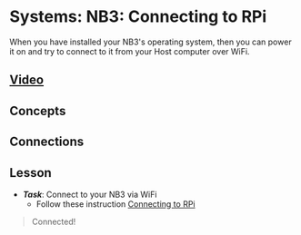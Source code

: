 # Systems: NB3: Connecting to RPi
When you have installed your NB3's operating system, then you can power it on and try to connect to it from your Host computer over WiFi.

## [Video](https://vimeo.com/??????)

## Concepts

## Connections

## Lesson

- ***Task***: Connect to your NB3 via WiFi
    - Follow these instruction [Connecting to RPi](../../../boxes/systems/connecting/README.md)
> Connected!